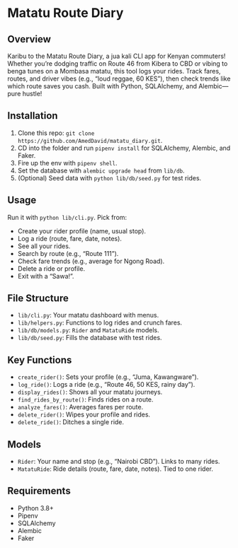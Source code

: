# Matatu Route Diary

## Overview
Karibu to the Matatu Route Diary, a jua kali CLI app for Kenyan commuters! Whether you’re dodging traffic on Route 46 from Kibera to CBD or vibing to benga tunes on a Mombasa matatu, this tool logs your rides. Track fares, routes, and driver vibes (e.g., “loud reggae, 60 KES”), then check trends like which route saves you cash. Built with Python, SQLAlchemy, and Alembic—pure hustle!

## Installation
1. Clone this repo: `git clone https://github.com/AmedDavid/matatu_diary.git`.
2. CD into the folder and run `pipenv install` for SQLAlchemy, Alembic, and Faker.
3. Fire up the env with `pipenv shell`.
4. Set the database with `alembic upgrade head` from `lib/db`.
5. (Optional) Seed data with `python lib/db/seed.py` for test rides.

## Usage
Run it with `python lib/cli.py`. Pick from:
- Create your rider profile (name, usual stop).
- Log a ride (route, fare, date, notes).
- See all your rides.
- Search by route (e.g., “Route 111”).
- Check fare trends (e.g., average for Ngong Road).
- Delete a ride or profile.
- Exit with a “Sawa!”.

## File Structure
- `lib/cli.py`: Your matatu dashboard with menus.
- `lib/helpers.py`: Functions to log rides and crunch fares.
- `lib/db/models.py`: `Rider` and `MatatuRide` models.
- `lib/db/seed.py`: Fills the database with test rides.

## Key Functions
- `create_rider()`: Sets your profile (e.g., “Juma, Kawangware”).
- `log_ride()`: Logs a ride (e.g., “Route 46, 50 KES, rainy day”).
- `display_rides()`: Shows all your matatu journeys.
- `find_rides_by_route()`: Finds rides on a route.
- `analyze_fares()`: Averages fares per route.
- `delete_rider()`: Wipes your profile and rides.
- `delete_ride()`: Ditches a single ride.

## Models
- `Rider`: Your name and stop (e.g., “Nairobi CBD”). Links to many rides.
- `MatatuRide`: Ride details (route, fare, date, notes). Tied to one rider.

## Requirements
- Python 3.8+
- Pipenv
- SQLAlchemy
- Alembic
- Faker
